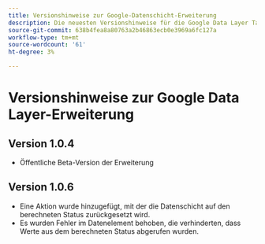 ```yaml
---
title: Versionshinweise zur Google-Datenschicht-Erweiterung
description: Die neuesten Versionshinweise für die Google Data Layer Tag-Erweiterung in Adobe Experience Platform.
source-git-commit: 638b4fea8a80763a2b46863ecb0e3969a6fc127a
workflow-type: tm+mt
source-wordcount: '61'
ht-degree: 3%

---
```


# Versionshinweise zur Google Data Layer-Erweiterung

## Version 1.0.4

* Öffentliche Beta-Version der Erweiterung

## Version 1.0.6

* Eine Aktion wurde hinzugefügt, mit der die Datenschicht auf den berechneten Status zurückgesetzt wird.
* Es wurden Fehler im Datenelement behoben, die verhinderten, dass Werte aus dem berechneten Status abgerufen wurden.
